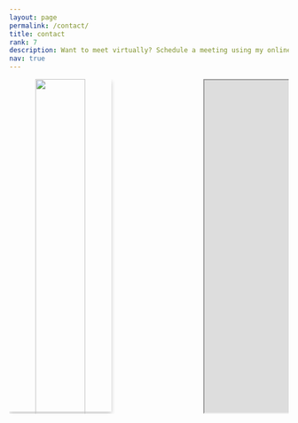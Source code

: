 ```yaml
---
layout: page
permalink: /contact/
title: contact 
rank: 7 
description: Want to meet virtually? Schedule a meeting using my online scheduler. Or feel free to reach out to me via email or LinkedIn! 
nav: true
---
```


<link rel="stylesheet" href="https://cdnjs.cloudflare.com/ajax/libs/font-awesome/4.7.0/css/font-awesome.min.css">
<link rel="stylesheet" href="https://cdn.jsdelivr.net/gh/jpswalsh/academicons/css/academicons.min.css">

<style>
.card {
  box-shadow: 0 4px 8px 0 rgba(0, 0, 0, 0.2);
  /* max-width: 350px; */
  max-height: 600px;
/* margin: auto; */
  text-align: center;
  font-family: arial;
}
.title {
  color: grey;
  font-size: 18px;
}

.subtitle {
  color: grey;
  font-size: 12px;
}

button {
  border: none;
  outline: 0;
  display: inline-block;
  padding: 8px;
  color: white;
  background-color: #000;
  text-align: center;
  cursor: pointer;
  width: 100%;
  font-size: 18px;
}

.button span {
  cursor: pointer;
  display: inline-block;
  position: relative;
  transition: 0.5s;
}

.button span:after {
  content: '\00bb';
  position: absolute;
  opacity: 0;
  top: 0;
  right: -20px;
  transition: 0.5s;
}

.button:hover span {
  padding-right: 25px;
}

.button:hover span:after {
  opacity: 1;
  right: 0;
}

/* Create two equal columns that floats next to each other */
.column {
  float: left;
  width: 50%;
  padding:10px;
}

/* Clear floats after the columns */
.row:after {
  content: "";
  display: table;
  clear: both;
}

/* Responsive layout - makes the two columns stack on top of each other instead of next to each other */
@media screen and (max-width: 600px) {
  .column {
    width: 100%;
  } 
  
} 
</style> 

<div style="width: 100%; overflow: hidden;">
      <div class="card" style="float:left;"> 
          <img src="https://www.dropbox.com/s/vmiijegzwji0j09/old-profile-pic.jpeg?raw=1" style="width:70%;display:block;margin: 0 auto;">
          <h1>Nikunj Gupta</h1>
          <p class="title">Aspiring AI Researcher</p> 
          <!-- <div class="row">
              <div class="column">
                  <p style="text-align:right;"> 
                      Active Collaborator <br>
                      Data Scientist <br>
                      IMTech CSE 
                  </p>
              </div>
              <div class="column">
                  <p style="text-align:left;"> 
                      <a style="color:orange" href="https://irll.ca/">IRLL, UAlberta</a><br>
                      <a style="color:orange" href="https://aganitha.ai/">Aganitha</a><br>
                      <a style="color:orange" href="https://www.iiitb.ac.in/">IIIT-Bangalore</a>
                  </p>
              </div> 
          </div> -->
          <p><b>New York University</b></p> 
          <!-- <p><a style="color:orange" href="https://meet-nikunj.appointlet.com">Schedule a Meeting</a></p>  -->
          <div style="margin: 20px 0;">
              <a href="http://nikunj-gupta.github.io/"><i class="fa fa-globe"></i></a> 
              <a href="https://www.linkedin.com/in/nikunj-gupta97"><i class="fa fa-linkedin"></i></a>  
              <a href="https://scholar.google.com/citations?user=nargncAAAAAJ"><i class="ai ai-google-scholar"></i></a> 
              <a href="https://github.com/Nikunj-Gupta"><i class="fa fa-github"></i></a> 
          </div>
          <p><button onclick="location.href='mailto:ng2531@nyu.edu '"><a style="color:white" href="mailto:ng2531@nyu.edu">ng2531@nyu.edu </a></button></p>
      </div> 
    <div style="margin-left:350px;"> 
        <iframe src="https://meet-nikunj.appointlet.com" height="600" width="600" title="Meet-Nikunj"> </iframe> 
    </div>
      
</div>

